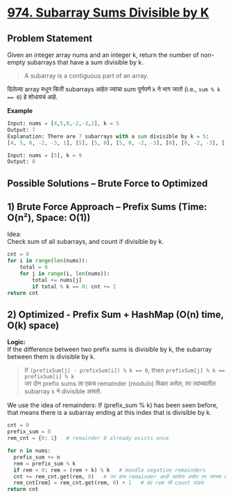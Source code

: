 # [974. Subarray Sums Divisible by K](https://leetcode.com/problems/subarray-sums-divisible-by-k/description/)

## Problem Statement
Given an integer array nums and an integer k, return the number of non-empty subarrays that have a sum divisible by k.  
> A subarray is a contiguous part of an array.  

दिलेल्या array मधून किती subarrays आहेत ज्यांचा sum पूर्णपणे `k` ने भाग जातो (i.e., `sum % k == 0`) हे शोधायचं आहे.  

**Example**
```python
Input: nums = [4,5,0,-2,-3,1], k = 5
Output: 7
Explanation: There are 7 subarrays with a sum divisible by k = 5:
[4, 5, 0, -2, -3, 1], [5], [5, 0], [5, 0, -2, -3], [0], [0, -2, -3], [-2, -3]
```
```python
Input: nums = [5], k = 9
Output: 0
```
## Possible Solutions – Brute Force to Optimized
## 1) Brute Force Approach – Prefix Sums (Time: O(n²), Space: O(1))  
Idea:   
Check sum of all subarrays, and count if divisible by k.    
```python
cnt = 0
for i in range(len(nums)):
    total = 0
    for j in range(i, len(nums)):
        total += nums[j]
        if total % k == 0: cnt += 1
return cnt
```
## 2) Optimized - Prefix Sum + HashMap (O(n) time, O(k) space)  
**Logic:**  
If the difference between two prefix sums is divisible by k, the subarray between them is divisible by k.  
> If `(prefixSum[j] - prefixSum[i]) % k == 0`, then `prefixSum[j] % k == prefixSum[i] % k`  
> जर दोन prefix sums ला एकच remainder (modulo) मिळत असेल, तर त्यांच्यातील subarray `k` ने divisible असतो.

We use the idea of remainders: If (prefix_sum % k) has been seen before, that means there is a subarray ending at this index that is divisible by k.  

```python
cnt = 0
prefix_sum = 0
rem_cnt = {0: 1}   # remainder 0 already exists once

for n in nums:
  prefix_sum += n
  rem = prefix_sum % k
  if rem < 0: rem = (rem + k) % k   # Handle negative remainders
  cnt += rem_cnt.get(rem, 0)   # जर हाच remainder आधी आलेला असेल तर त्याच्या count एवढे subarrays आहेत
  rem_cnt[rem] = rem_cnt.get(rem, 0) + 1   # ह्या rem ची count वाढवा
return cnt
```